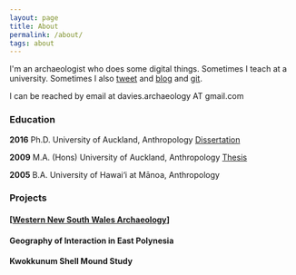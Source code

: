 ```yaml
---
layout: page
title: About
permalink: /about/
tags: about
---
```


I'm an archaeologist who does some digital things. Sometimes I teach at a university. Sometimes I also [tweet](http://twitter.com/ba_davies)
and [blog](http://simulatingcomplexity.wordpress.com)
and [git](http://github.com/b-davies).

I can be reached by email at davies.archaeology AT gmail.com

### Education
		
**2016**	Ph.D.	University of Auckland, Anthropology 
[ Dissertation ](http://librarysearch.auckland.ac.nz/UOA2_A:Combined_Local:uoa_alma21261662730002091)

**2009**	M.A. (Hons)	University of Auckland, Anthropology [ Thesis ](http://librarysearch.auckland.ac.nz/UOA2_A:Combined_Local:uoa_alma21195924600002091)

**2005**	B.A.	University of Hawai‘i at Mānoa, Anthropology

### Projects

#### [[Western New South Wales Archaeology](https://www.researchgate.net/project/WNSWAP-Western-NSW-Archaeology-Program)]

#### Geography of Interaction in East Polynesia

#### Kwokkunum Shell Mound Study

